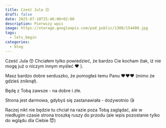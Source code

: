 ```yaml
---
title: Cześć Jula 😙
draft: false
date: 2025-07-10T15:46:00+02:00
description: Pierwszy wpis
image: https://storage.googleapis.com/pod_public/1300/154400.jpg
tags:
  - lets_begin
categories:
  - blog
---
```

Cześć Jula 😙 Chciałem tylko powiedzieć, że bardzo Cie kocham (tak, iż nie mogę już o niczym innym myśleć ❤️ ). 

Masz bardzo dobre serduszko, że pomogłaś temu Panu ❤️❤️❤️ (mimo że gdzieś zniknął). 

Będę z Tobą zawsze - na dobre i złe.  

 Strona jest darmowa, gdybyś się zastanawiała - dożywotnio 😘

Raczej nikt nie będzie tu chciał na razie poza Tobą zaglądać, ale w niedługim czasie strona troszkę ruszy  do przodu (ale wpis pozostanie tylko do wglądu dla Ciebie 😈)
